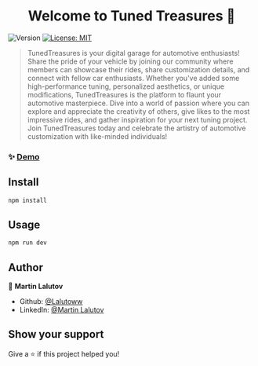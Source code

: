 <h1 align="center">Welcome to Tuned Treasures 👋</h1>
<p>
  <img alt="Version" src="https://img.shields.io/badge/version-1.0.0-blue.svg?cacheSeconds=2592000" />
  <a href="#" target="_blank">
    <img alt="License: MIT" src="https://img.shields.io/badge/License-MIT-yellow.svg" />
  </a>
</p>

> TunedTreasures is your digital garage for automotive enthusiasts! Share the pride of your vehicle by joining our community where members can showcase their rides, share customization details, and connect with fellow car enthusiasts. Whether you've added some high-performance tuning, personalized aesthetics, or unique modifications, TunedTreasures is the platform to flaunt your automotive masterpiece. Dive into a world of passion where you can explore and appreciate the creativity of others, give likes to the most impressive rides, and gather inspiration for your next tuning project. Join TunedTreasures today and celebrate the artistry of automotive customization with like-minded individuals!

### ✨ [Demo](https://tunedtreasures.web.app/)

## Install

```sh
npm install
```

## Usage

```sh
npm run dev
```

## Author

👤 **Martin Lalutov**

* Github: [@Lalutoww](https://github.com/Lalutoww)
* LinkedIn: [@Martin Lalutov](https://www.linkedin.com/in/martin-lalutov-0567732a1/)

## Show your support

Give a ⭐️ if this project helped you!
